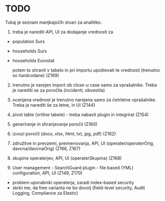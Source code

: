 # TODO

Tukaj je seznam manjkajočih stvari za analitiko:


1. treba je narediti API, UI za dodajanje vrednosti za
  - population Surs
  - households Surs
  - households Eurostat

    potem to shranit v tabelo in pri importu upoštevati te vrednosti (trenutno so hardcodane) (Z169)

2. trenutno je narejen import ob close-u case samo za vprašalnike. Treba je narediti se za poročila (incidenti, obvestila)

3. ocenjena vrednost je trenutno narejena samo za četrletne vprašalnike. Treba je narediti še za letne, in UI (Z144)

4. pivot table (vrtilne tabele) - treba nabavit plugin in integrirat (Z154)

5. generiranje in shranjevanje poročil (Z160)

6. izvozi poročil (docx, xlsx, html, txt, jpg, pdf) (Z162)

7. združitve in prevzemi, preimenovanja, API, UI (operater/operaterOrig, davcna/davcnaOrig) (Z166, Z167)

8. skupine operaterjev, API, UI (operaterSkupina) (Z168)

9. User management - SearchGuard plugin - file based (YML) configuration, API, UI (Z149, Z170)
  - problem uporabniki operaterja, zaradi index-based security
  - skrbi me, da free varianta ne bo dovolj (field-level security, Audit Logging, Compliance za Elastic)
